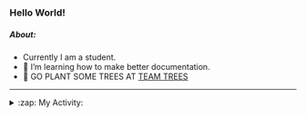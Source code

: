 ### Hello World!

##### About:
- Currently I am a student.
- 🌱 I’m learning how to make better documentation.
- 🌱 GO PLANT SOME TREES AT [TEAM TREES](https://teamtrees.org/)

---
<details>
  <summary>:zap: My Activity:</summary>
  
<!--START_SECTION:waka-->
![Code Time](http://img.shields.io/badge/Code%20Time-1%2C159%20hrs%2016%20mins-blue)

**I'm a Night 🦉** 

```text
🌞 Morning                1751 commits        ██░░░░░░░░░░░░░░░░░░░░░░░   09.86 % 
🌆 Daytime                6120 commits        █████████░░░░░░░░░░░░░░░░   34.46 % 
🌃 Evening                5061 commits        ███████░░░░░░░░░░░░░░░░░░   28.49 % 
🌙 Night                  4830 commits        ███████░░░░░░░░░░░░░░░░░░   27.19 % 
```
📅 **I'm Most Productive on Wednesday** 

```text
Monday                   2554 commits        ████░░░░░░░░░░░░░░░░░░░░░   14.38 % 
Tuesday                  2400 commits        ███░░░░░░░░░░░░░░░░░░░░░░   13.51 % 
Wednesday                4141 commits        ██████░░░░░░░░░░░░░░░░░░░   23.31 % 
Thursday                 2250 commits        ███░░░░░░░░░░░░░░░░░░░░░░   12.67 % 
Friday                   1818 commits        ███░░░░░░░░░░░░░░░░░░░░░░   10.24 % 
Saturday                 1566 commits        ██░░░░░░░░░░░░░░░░░░░░░░░   08.82 % 
Sunday                   3033 commits        ████░░░░░░░░░░░░░░░░░░░░░   17.08 % 
```


📊 **This Week I Spent My Time On** 

```text
🔥 Editors: 
VS Code                  1 hr 42 mins        █████████████░░░░░░░░░░░░   53.24 % 
IntelliJ                 1 hr 29 mins        ████████████░░░░░░░░░░░░░   46.76 % 

🐱‍💻 Projects: 
praise                   1 hr 41 mins        █████████████░░░░░░░░░░░░   53.15 % 
intro                    1 hr 29 mins        ████████████░░░░░░░░░░░░░   46.76 % 
giveth-dapps-v2          0 secs              ░░░░░░░░░░░░░░░░░░░░░░░░░   00.09 % 
```


 Last Updated on 14/08/2023 20:10:23 UTC
<!--END_SECTION:waka-->
</details>
